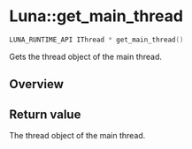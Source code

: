 # Luna::get_main_thread

```c++
LUNA_RUNTIME_API IThread * get_main_thread()
```

Gets the thread object of the main thread. 

## Overview


## Return value
The thread object of the main thread. 

